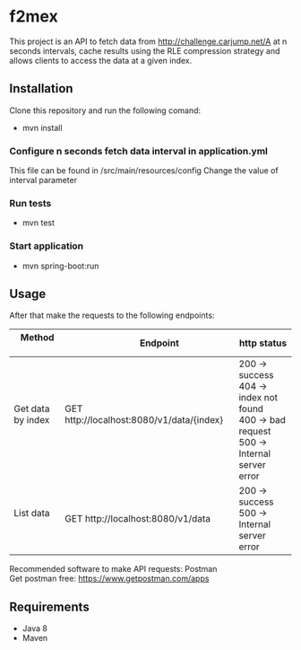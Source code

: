# f2mex

This project is an API to fetch data from http://challenge.carjump.net/A at n seconds intervals, cache results using the
RLE compression strategy and allows clients to access the data at a given index.

## Installation
Clone this repository and run the following comand:

* mvn install

### Configure n seconds fetch data interval in application.yml
This file can be found in /src/main/resources/config
Change the value of interval parameter

### Run tests
* mvn test

### Start application
* mvn spring-boot:run

## Usage
After that make the requests to the following endpoints:

       Method         |                     Endpoint                      | http status
--------------------- | ------------------------------------------------- | -----------
Get data by index     | GET http://localhost:8080/v1/data/{index}         |200 -> success<br>404 -> index not found<br>400 -> bad request<br> 500 -> Internal server error
List data             | GET http://localhost:8080/v1/data                 |200 -> success<br>500 -> Internal server error

Recommended software to make API requests: Postman<br>Get postman free: https://www.getpostman.com/apps

## Requirements

* Java 8
* Maven


